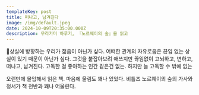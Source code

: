 ```yaml
---
templateKey: post
title: 떠나고, 남겨진다
image: /img/default.jpeg
date: 2024-10-09T20:35:00.000Z
description: 무라카미 하루키, 『노르웨이의 숲』을 읽고
---
```

상실에 방황하는 우리가 젊음이 아닌가 싶다. 어떠한 관계의 자유로움은 끊임 없는 상실이 있기 때문이 아닌가 싶다. 그것을 붙잡아보려 애쓰지만 끊임없이 고뇌하고, 변하고, 떠나고, 남겨진다. 고독한 걸 좋아하는 인간 같은건 없는. 하지만 늘 고독할 수 밖에 없는 

오랜만에 몰입해서 읽은 책. 마음에 울림도 꽤나 있었다. 비틀즈 노르웨이의 숲의 가사와 정서가 책 전반과 꽤나 어울린다.
